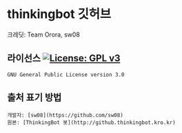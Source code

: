 # thinkingbot 깃허브

크레딧: Team Orora, sw08


## 라이선스 [![License: GPL v3](https://img.shields.io/badge/License-GPLv3-blue.svg)](https://www.gnu.org/licenses/gpl-3.0)
`GNU General Public License version 3.0`


## 출처 표기 방법
`개발자: [sw08](https://github.com/sw08)`  
`원본: [ThinkingBot 봇](http://github.thinkingbot.kro.kr)`
